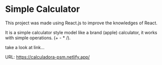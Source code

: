 # Simple Calculator

This project was made using React.js to improve the knowledges of React.

It is a simple calculator style model like a brand (apple) calculator, it works with simple operations. (+  -  *  /).


take a look at link...

URL: https://calculadora-psm.netlify.app/
